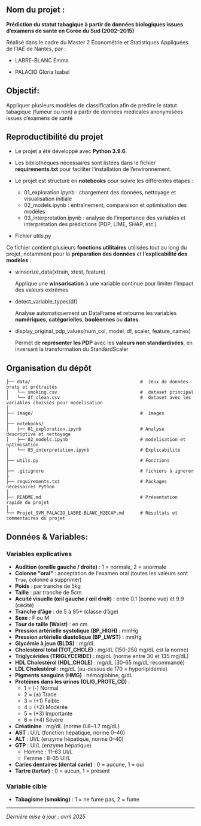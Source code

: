 
## Nom du projet :

**Prédiction du statut tabagique à partir de données biologiques issues d’examens de santé en Corée du Sud (2002–2015)**

Réalisé dans le cadre du Master 2 Économétrie et Statistiques Appliquées de l'IAE de Nantes, par :

- LABRE-BLANC Emma

- PALACIO Gloria Isabel


##   Objectif:

Appliquer plusieurs modèles de classification afin de prédire le statut tabagique (fumeur ou non) à partir de données médicales anonymisées issues d’examens de santé


##  Reproductibilité du projet

- Le projet a été développé avec **Python 3.9.6**.  
- Les bibliothèques nécessaires sont listées dans le fichier **requirements.txt** pour faciliter l’installation de l’environnement.  
- Le projet est structuré en **notebooks** pour suivre les différentes étapes :

  - 01_exploration.ipynb : chargement des données, nettoyage et visualisation initiale  
  - 02_models.ipynb : entraînement, comparaison et optimisation des modèles  
  - 03_interpretation.ipynb : analyse de l’importance des variables et interprétation des prédictions (PDP, LIME, SHAP, etc.)

- Fichier utils.py

Ce fichier contient plusieurs **fonctions utilitaires** utilisées tout au long du projet, notamment pour la **préparation des données** et **l’explicabilité des modèles** :


- winsorize_data(xtrain, xtest, feature)

  Applique une **winsorisation** à une variable continue pour limiter l’impact des valeurs extrêmes

- detect_variable_types(df)

  Analyse automatiquement un DataFrame et retourne les variables **numériques**, **catégorielles**, **booléennes** ou **dates**.  

- display_original_pdp_values(num_col, model, df, scaler, feature_names)

  Permet de **représenter les PDP** avec les **valeurs non standardisées**, en inversant la transformation du StandardScaler 




## Organisation du dépôt

```
├── data/                                         #  Jeux de données bruts et prétraités
│   └── smoking.csv                               #  dataset principal
│   └── df_clean.csv                              #  dataset avec les variables choisies pour modelisation
│
├── image/                                        #  images
│
├── notebooks/                  
│   ├── 01_exploration.ipynb                      # Analyse descriptive et nettoyage
│   ├── 02_models.ipynb                           # modelisation et optimisation
│   └── 03_interpretation.ipynb                   # Explicabilité 
│
├── utils.py                                      # Fonctions 
│
├── .gitignore                                    # fichiers à ignorer 
├                           
├── requirements.txt                              # Packages necessaires Python
│                       
├── README.md                                     # Présentation rapide du projet
│                              
└── Projet_SVM_PALACIO_LABRE-BLANC_M2ECAP.md      # Résultats et commentaires du projet 

```




## Données & Variables:

###  Variables explicatives

- **Audition (oreille gauche / droite)** : 1 = normale, 2 = anormale
- **Colonne "oral"** : acceptation de l'examen oral (toutes les valeurs sont `True`, colonne à supprimer)
- **Poids** : par tranche de 5kg
- **Taille** : par tranche de 5cm
- **Acuité visuelle (œil gauche / œil droit)** : entre 0.1 (bonne vue) et 9.9 (cécité)
- **Tranche d’âge** : de 5 à 85+ (classe d’âge)
- **Sexe** : F ou M
- **Tour de taille (Waist)** : en cm
- **Pression artérielle systolique (BP_HIGH)** : mmHg
- **Pression artérielle diastolique (BP_LWST)** : mmHg
- **Glycémie à jeun (BLDS)** : mg/dL
- **Cholestérol total (TOT_CHOLE)** : mg/dL (150-250 mg/dL est la norme)
- **Triglycérides (TRIGLYCERIDE)** : mg/dL (norme entre 30 et 135 mg/dL)
- **HDL Cholestérol (HDL_CHOLE)** : mg/dL (30-65 mg/dL recommandé)
- **LDL Cholestérol** : mg/dL (au-dessus de 170 = hyperlipidémie)
- **Pigments sanguins (HMG)** : hémoglobine, g/dL
- **Protéines dans les urines (OLIG_PROTE_CD)** :
  - 1 = (-) Normal
  - 2 = (±) Trace
  - 3 = (+1) Faible
  - 4 = (+2) Modérée
  - 5 = (+3) Importante
  - 6 = (+4) Sévère
- **Créatinine** : mg/dL (norme 0.8~1.7 mg/dL)
- **AST** : UI/L (fonction hépatique, norme 0–40)
- **ALT** : UI/L (enzyme hépatique, norme 0–40)
- **GTP** : UI/L (enzyme hépatique)
  - Homme : 11–63 UI/L
  - Femme : 8–35 UI/L
- **Caries dentaires (dental carie)** : 0 = aucune, 1 = oui
- **Tartre (tartar)** : 0 = aucun, 1 = présent


### Variable cible

- **Tabagisme (smoking)** : 1 = ne fume pas, 2 = fume



---

*Dernière mise à jour : avril 2025*

